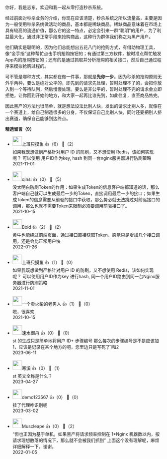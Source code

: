 你好，我是志东，欢迎和我一起从零打造秒杀系统。

经过前面对秒杀业务的介绍，你现在应该清楚，秒杀系统之所以流量高，主要是因为一般使用秒杀系统做活动的商品，基本都是稀缺商品。稀缺商品意味着在市场上具有较高的流通价值，那么它的这一特点，必定会引来一群“聪明”的用户，为了利益最大化，通过非正常手段来抢购商品，这种行为群体我们称之为黑产用户。

他们确实是聪明的，因为他们总能想出五花八门的抢购方式，有借助物理工具，像“金手指”这种帮忙点击手机抢购按钮的；有通过第三方软件，按时准点帮忙触发App内的抢购按钮的；还有的是通过抓取并分析抢购的相关接口，然后自己通过程序来模拟抢购过程的。

可不管是哪种方式，其实都在做一件事，那就是**先你一步**。因为秒杀的抢购原则无外乎两种，要么是绝对公平的，即先到的请求先处理，暂时处理不了的，会把你放入到一个等待队列，然后慢慢处理。要么是非公平的，暂时处理不完的请求会立即拒绝，让你回到开始的地方，和大家一起再比谁先到，如此往复，直至商品售完。

因此黑产的方法也很简单，就是想法设法比别人快，发出的请求比别人多，就像在一个赛道上，给自己制造很多的分身，不仅保证自己比别人快，同时还要把别人挤出赛道，确保自己能够到达终点。
<div><strong>精选留言（9）</strong></div><ul>
<li><img src="" width="30px"><span>上班只摸鱼</span> 👍（6） 💬（2）<div>如果我既想做到严格针对用户 ID 的防刷，又不想使用 Redis，该如何实现呢？
       可以使用 用户ID作为key, hash 到同一台nginx服务器进行防刷策略</div>2021-11-01</li><br/><li><img src="https://static001.geekbang.org/account/avatar/00/19/70/67/0c1359c2.jpg" width="30px"><span>qinsi</span> 👍（0） 💬（5）<div>没太明白防刷Token的作用：如果生成Token的信息客户端都知道的话，那么客户端自己就可以生成最后一步的Token，直接调用最后一步的接口；如果生成Token的信息需要从前驱的接口中获取，那么势必就无法跳过对前驱接口的调用，那么也就不需要Token来限制必须要调用前驱接口了。</div>2021-10-15</li><br/><li><img src="https://static001.geekbang.org/account/avatar/00/12/66/f0/2eb17888.jpg" width="30px"><span>Bold</span> 👍（2） 💬（2）<div>黄牛也能绕过前端页面，通过接口直接获取Token，感觉只是增加几个接口调用，还是会比正常用户快</div>2022-01-26</li><br/><li><img src="" width="30px"><span>上班只摸鱼</span> 👍（1） 💬（0）<div>如果我既想做到严格针对用户 ID 的防刷，又不想使用 Redis，该如何实现呢？
       可以使用用户ID作为key 进行hash, 同一个用户ID路由到同一台Nginx服务器进行防刷策略</div>2021-11-01</li><br/><li><img src="https://static001.geekbang.org/account/avatar/00/12/06/51/1d24ead6.jpg" width="30px"><span>一个卖火柴的老男人</span> 👍（1） 💬（0）<div>嗯，很喜欢</div>2021-10-15</li><br/><li><img src="https://static001.geekbang.org/account/avatar/00/10/b5/64/248749df.jpg" width="30px"><span>速水御舟</span> 👍（0） 💬（0）<div>st 的生成只是简单地将用户 ID+ 步骤编号    那么每次的步骤编号是不是应该加1，应该是记录在某个地方的吧，您里边只是写死了1和2</div>2023-06-11</li><br/><li><img src="https://static001.geekbang.org/account/avatar/00/0f/49/f2/25cfa472.jpg" width="30px"><span>寒溪</span> 👍（0） 💬（1）<div>st 英文全称是什么？</div>2023-04-27</li><br/><li><img src="https://static001.geekbang.org/account/avatar/00/11/09/c2/4e086a4b.jpg" width="30px"><span>demo123567</span> 👍（0） 💬（0）<div>挂了代理咋识别呢</div>2023-03-02</li><br/><li><img src="https://static001.geekbang.org/account/avatar/00/11/26/f3/cd8eea0b.jpg" width="30px"><span>Muscleape</span> 👍（0） 💬（2）<div>“但也正因为基于单机，如果黑产将请求频率控制在 1*Nginx 机器数以内，按请求理想散落的情况下，那么就不会被我们抓到”
上面这个没有理解呢，麻烦详细解释一下，谢谢。</div>2022-01-05</li><br/>
</ul>